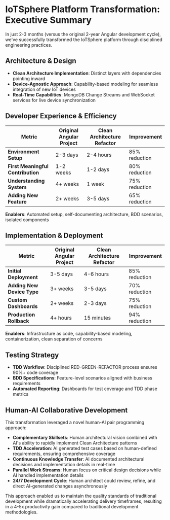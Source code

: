 # IoTSphere Platform Transformation: Executive Summary

In just 2-3 months (versus the original 2-year Angular development cycle), we've successfully transformed the IoTSphere platform through disciplined engineering practices.

## Architecture & Design

- **Clean Architecture Implementation**: Distinct layers with dependencies pointing inward
- **Device-Agnostic Approach**: Capability-based modeling for seamless integration of new IoT devices
- **Real-Time Capabilities**: MongoDB Change Streams and WebSocket services for live device synchronization

## Developer Experience & Efficiency

| Metric | Original Angular Project | Clean Architecture Refactor | Improvement |
| ------ | ------------------------ | --------------------------- | ----------- |
| **Environment Setup** | 2-3 days | 2-4 hours | 85% reduction |
| **First Meaningful Contribution** | 1-2 weeks | 1-2 days | 80% reduction |
| **Understanding System** | 4+ weeks | 1 week | 75% reduction |
| **Adding New Feature** | 2+ weeks | 3-5 days | 65% reduction |

**Enablers**: Automated setup, self-documenting architecture, BDD scenarios, isolated components

## Implementation & Deployment

| Metric | Original Angular Project | Clean Architecture Refactor | Improvement |
| ------ | ------------------------ | --------------------------- | ----------- |
| **Initial Deployment** | 3-5 days | 4-6 hours | 85% reduction |
| **Adding New Device Type** | 3+ weeks | 3-5 days | 70% reduction |
| **Custom Dashboards** | 2+ weeks | 2-3 days | 75% reduction |
| **Production Rollback** | 4+ hours | 15 minutes | 94% reduction |

**Enablers**: Infrastructure as code, capability-based modeling, containerization, clean separation of concerns

## Testing Strategy

- **TDD Workflow**: Disciplined RED-GREEN-REFACTOR process ensures 90%+ code coverage
- **BDD Specifications**: Feature-level scenarios aligned with business requirements
- **Automated Reporting**: Dashboards for test coverage and TDD phase metrics

## Human-AI Collaborative Development

This transformation leveraged a novel human-AI pair programming approach:

- **Complementary Skillsets**: Human architectural vision combined with AI's ability to rapidly implement Clean Architecture patterns
- **TDD Acceleration**: AI generated test cases based on human-defined requirements, ensuring comprehensive coverage
- **Continuous Knowledge Transfer**: AI documented architectural decisions and implementation details in real-time
- **Parallel Work Streams**: Human focus on critical design decisions while AI handled implementation details
- **24/7 Development Cycle**: Human architect could review, refine, and direct AI-generated changes asynchronously

This approach enabled us to maintain the quality standards of traditional development while dramatically accelerating delivery timeframes, resulting in a 4-5x productivity gain compared to traditional development methodologies.
